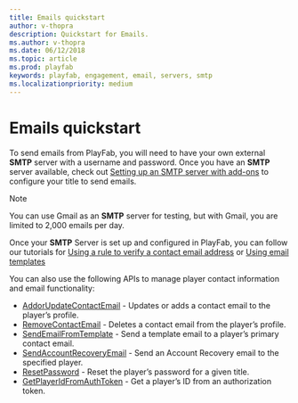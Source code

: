 ```yaml
---
title: Emails quickstart
author: v-thopra
description: Quickstart for Emails.
ms.author: v-thopra
ms.date: 06/12/2018
ms.topic: article
ms.prod: playfab
keywords: playfab, engagement, email, servers, smtp
ms.localizationpriority: medium
---
```


# Emails quickstart
To send emails from PlayFab, you will need to have your own external **SMTP** server with a username and password. Once you have an **SMTP** server available, check out [Setting up an SMTP server with add-ons](../../engagement/emails/setting-up-an-smtp-server-with-add-ons.md) to configure your title to send emails.

> [!NOTE]
> You can use Gmail as an **SMTP** server for testing, but with Gmail, you are limited to 2,000 emails per day.

Once your **SMTP** Server is set up and configured in PlayFab, you can follow our tutorials for [Using a rule to verify a contact email address](using-a-rule-to-verify-a-contact-email-address.md) or [Using email templates](using-email-templates-to-send-an-account-recovery-email.md)

You can also use the following APIs to manage player contact information and email functionality:
- [AddorUpdateContactEmail](xref:titleid.playfabapi.com.client.accountmanagement.addorupdatecontactemail) - Updates or adds a contact email to the player’s profile.
- [RemoveContactEmail](xref:titleid.playfabapi.com.client.accountmanagement.removecontactemail) - Deletes a contact email from the player’s profile.
- [SendEmailFromTemplate](xref:titleid.playfabapi.com.admin.accountmanagement.sendemailfromtemplate) - Send a template email to a player’s primary contact email.
- [SendAccountRecoveryEmail](xref:titleid.playfabapi.com.admin.accountmanagement.sendaccountrecoveryemail) - Send an Account Recovery email to the specified player.
- [ResetPassword](xref:titleid.playfabapi.com.admin.accountmanagement.resetpassword) - Reset the player’s password for a given title.
- [GetPlayerIdFromAuthToken](xref:titleid.playfabapi.com.admin.accountmanagement.getplayeridfromauthtoken) - Get a player’s ID from an authorization token.
